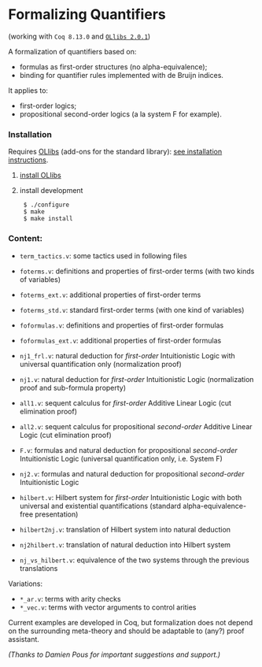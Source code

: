 # Formalizing Quantifiers

(working with `Coq 8.13.0` and [`OLlibs 2.0.1`](https://github.com/olaure01/ollibs))

A formalization of quantifiers based on:

* formulas as first-order structures (no alpha-equivalence);
* binding for quantifier rules implemented with de Bruijn indices.

It applies to:

* first-order logics;
* propositional second-order logics (a la system F for example).

### Installation

Requires [OLlibs](https://github.com/olaure01/ollibs) (add-ons for the standard library): [see installation instructions](https://github.com/olaure01/ollibs/blob/master/README.md).

1. [install OLlibs](https://github.com/olaure01/ollibs/blob/master/README.md)
2. install development

        $ ./configure
        $ make
        $ make install

### Content:

* `term_tactics.v`: some tactics used in following files
* `foterms.v`: definitions and properties of first-order terms (with two kinds of variables)
* `foterms_ext.v`: additional properties of first-order terms
* `foterms_std.v`: standard first-order terms (with one kind of variables)
* `foformulas.v`: definitions and properties of first-order formulas
* `foformulas_ext.v`: additional properties of first-order formulas

* `nj1_frl.v`: natural deduction for _first-order_ Intuitionistic Logic with universal quantification only (normalization proof)
* `nj1.v`: natural deduction for _first-order_ Intuitionistic Logic (normalization proof and sub-formula property)
* `all1.v`: sequent calculus for _first-order_ Additive Linear Logic (cut elimination proof)
* `all2.v`: sequent calculus for propositional _second-order_ Additive Linear Logic (cut elimination proof)
* `F.v`: formulas and natural deduction for propositional _second-order_ Intuitionistic Logic (universal quantification only, i.e. System F)
* `nj2.v`: formulas and natural deduction for propositional _second-order_ Intuitionistic Logic

* `hilbert.v`: Hilbert system for _first-order_ Intuitionistic Logic with both universal and existential quantifications (standard alpha-equivalence-free presentation)
* `hilbert2nj.v`: translation of Hilbert system into natural deduction
* `nj2hilbert.v`: translation of natural deduction into Hilbert system
* `nj_vs_hilbert.v`: equivalence of the two systems through the previous translations

Variations:

* `*_ar.v`: terms with arity checks
* `*_vec.v`: terms with vector arguments to control arities


Current examples are developed in Coq, but formalization does not depend on the surrounding meta-theory and should be adaptable to (any?) proof assistant.

*(Thanks to Damien Pous for important suggestions and support.)*
